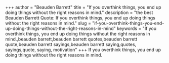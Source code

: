 +++
author = "Beauden Barrett"
title = "If you overthink things, you end up doing things without the right reasons in mind."
description = "the best Beauden Barrett Quote: If you overthink things, you end up doing things without the right reasons in mind."
slug = "if-you-overthink-things-you-end-up-doing-things-without-the-right-reasons-in-mind"
keywords = "If you overthink things, you end up doing things without the right reasons in mind.,beauden barrett,beauden barrett quotes,beauden barrett quote,beauden barrett sayings,beauden barrett saying,quotes, sayings,quote, saying, motivation"
+++
If you overthink things, you end up doing things without the right reasons in mind.
